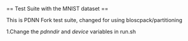 
== Test Suite with the MNIST dataset ==

This is PDNN Fork test suite, changed for using bloscpack/partitioning

1.Change the *pdnndir* and *device* variables in run.sh  

